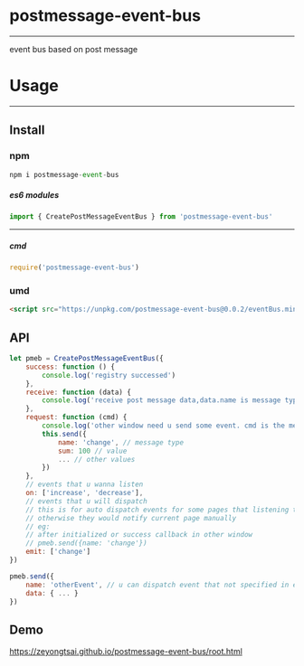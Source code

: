 <!--
 * @Author: caizeyong
 * @Date: 2019-11-13 09:11:50
 * @Description: readme
 -->
# postmessage-event-bus
---
event bus based on post message

# Usage
---
## Install

### npm
```javascript
npm i postmessage-event-bus
```
##### es6 modules
```javascript
import { CreatePostMessageEventBus } from 'postmessage-event-bus'
```
---
##### cmd
```javascript
require('postmessage-event-bus')
```

### umd
```html
<script src="https://unpkg.com/postmessage-event-bus@0.0.2/eventBus.min.js"></script>
```

## API
```javascript
let pmeb = CreatePostMessageEventBus({
    success: function () {
        console.log('registry successed')
    },
    receive: function (data) {
        console.log('receive post message data,data.name is message type', data, data.name)
    },
    request: function (cmd) {
        console.log('other window need u send some event. cmd is the message type', cmd)
        this.send({
            name: 'change', // message type
            sum: 100 // value
            ... // other values
        })
    },
    // events that u wanna listen
    on: ['increase', 'decrease'],
    // events that u will dispatch
    // this is for auto dispatch events for some pages that listening thoes events
    // otherwise they would notify current page manually
    // eg:
    // after initialized or success callback in other window
    // pmeb.send({name: 'change'})
    emit: ['change']
})

pmeb.send({
    name: 'otherEvent', // u can dispatch event that not specified in emit params
    data: { ... }
})
```

## Demo
https://zeyongtsai.github.io/postmessage-event-bus/root.html